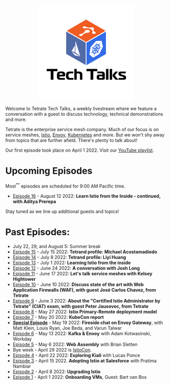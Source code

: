 
<center>
<img src="assets/logo.jpg" width="300" alt="Tetrate Tech Talks Logo">
</center>

Welcome to Tetrate Tech Talks, a weekly livestream where we feature a conversation with a guest to discuss technology, technical demonstrations and more.

Tetrate is the enterprise service mesh company.  Much of our focus is on service meshes, [Istio](https://istio.io/), [Envoy](https://www.envoyproxy.io/), [Kubernetes](https://kubernetes.io/) and more.  But we won't shy away from topics that are further afield.  There's plenty to talk about!

Our first episode took place on April 1 2022.
Visit our [YouTube playlist](https://www.youtube.com/playlist?list=PLm51GPKRAmTlOkjWDJBQYtjcc9WPk4E4F).

# Upcoming Episodes

Most<sup>**</sup> episodes are scheduled for 9:00 AM Pacific time.

- [Episode 16](episode16/) - August 12 2022: **Learn Istio from the Inside - continued, with Aditya Prerepa**

Stay tuned as we line up additional guests and topics!

# Past Episodes:

- July 22, 29, and August 5: Summer break
- [Episode 15](episode15/) - July 15 2022: **Tetrand profile: Michael Acostamadiedo**
- [Episode 14](episode14/) - July 8 2022: **Tetrand profile: Liyi Huang**
- [Episode 13](episode13/) - July 1 2022: **Learning Istio from the inside**
- [Episode 12](episode12/) - June 24 2022: **A conversation with Josh Long**
- [Episode 11](episode11/) - June 17 2022: **Let's talk service meshes with Kelsey Hightower**
- [Episode 10](episode10/) - June 10 2022: **Discuss state of the art with Web Application Firewalls (WAF), with guest José Carlos Chavez, from Tetrate**
- [Episode 9](episode9/) - June 3 2022: **About the "Certified Istio Administrator by Tetrate" (CIAT) exam, with guest Peter Jausovec, from Tetrate**
- [Episode 8](episode8/) - May 27 2022: **Istio Primary-Remote deployment model**
- [Episode 7](episode7/) - May 20 2022: **KubeCon report**
- [**Special Episode**](envoygw/) - May 19 2022: **Fireside chat on Envoy Gateway**, with Matt Klein, Louis Ryan, Joe Beda, and Varun Talwar
- [Episode 6](episode6/) - May 13 2022: **Kafka & Envoy** with Adam Kotwasinski, Workday
- [Episode 5](episode5/) - May 6 2022: **Web Assembly** with Brian Sletten
- Bye week - April 29 2022 is [IstioCon](https://events.istio.io/istiocon-2022/program/).
- [Episode 4](episode4/) - April 22 2022: **Exploring Kiali** with Lucas Ponce
- [Episode 3](episode3/) - April 15 2022.  **Adopting Istio at Salesforce** with Pratima Nambiar
- [Episode 2](episode2/) - April 8 2022:  **Upgrading Istio**
- [Episode 1](episode1/) - April 1 2022: **Onboarding VMs**, Guest: Bart van Bos